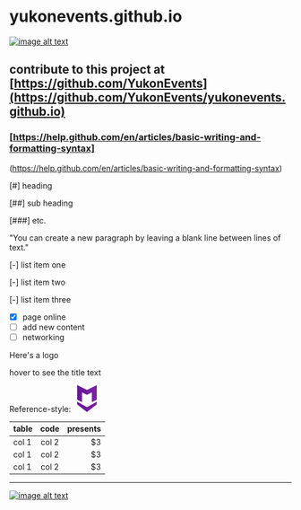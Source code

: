 # yukonevents.github.io

[![image alt text](https://scontent.fybz2-2.fna.fbcdn.net/v/t1.0-9/48269257_2159102764154388_339179683398549504_n.jpg?_nc_cat=107&_nc_oc=AQm7OTUJgU3fNP-Gev7NMGKxsT-Ca8_UEvyeWFiXCrSTKcwy5rS68RZmWEGBEasip-A&_nc_ht=scontent.fybz2-2.fna&oh=fba91fe7350dfa7711513071ac9b0ca2&oe=5E079968)](https://www.facebook.com/YukonEvents/)

## contribute to this project at [https://github.com/YukonEvents](https://github.com/YukonEvents/yukonevents.github.io)

### [https://help.github.com/en/articles/basic-writing-and-formatting-syntax]
(https://help.github.com/en/articles/basic-writing-and-formatting-syntax)

[#] heading

[##] sub heading

[###] etc.

"You can create a new paragraph by leaving a blank line between lines of text."

[-] list item one 

[-] list item two 

[-] list item three 



- [x] page online
- [ ] add new content
- [ ] networking

Here's a logo 

hover to see the title text

Reference-style: 
![alt text][logo]

[logo]: https://github.com/adam-p/markdown-here/raw/master/src/common/images/icon48.png "Logo Title Text"

| table         | code          | presents |
| ------------- |:-------------:| --------:|
| col 1         | col 2         |       $3 |
| col 1         | col 2         |       $3 |
| col 1         | col 2         |       $3 |


---

[![image alt text](https://img.youtube.com/)](https://www.youtube.com/watch?v=QUldxN4S1UY)


